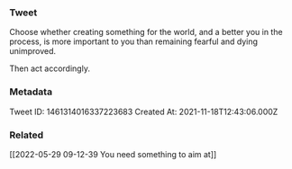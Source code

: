 ### Tweet
Choose whether creating something for the world, and a better you in the process, is more important to you than remaining fearful and dying unimproved.

Then act accordingly.

### Metadata
Tweet ID: 1461314016337223683
Created At: 2021-11-18T12:43:06.000Z

### Related
[[2022-05-29 09-12-39 You need something to aim at]]

